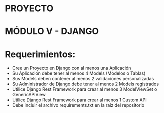 # PROYECTO
# MÓDULO V - DJANGO

# Requerimientos:

- Cree un Proyecto en Django con al menos una Aplicación
- Su Aplicación debe tener al menos 4 Models (Modelos o Tablas)
- Sus Models deben contener al menos 2 validaciones personalizadas
- Su Administrador de Django debe tener al menos 2 Models registrados
- Utilice Django Rest Framework para crear al menos 3 ModelViewSet o GenericAPIView
- Utilice Django Rest Framework para crear al menos 1 Custom API
- Debe incluir el archivo requirements.txt en la raíz del repositorio